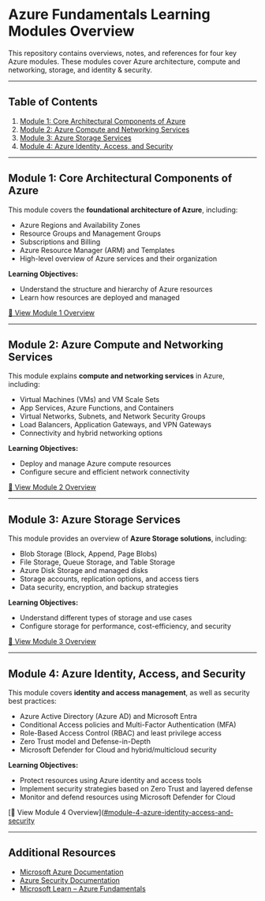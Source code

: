 
# Azure Fundamentals Learning Modules Overview

This repository contains overviews, notes, and references for four key Azure modules. These modules cover Azure architecture, compute and networking, storage, and identity & security.  

---

## Table of Contents

1. [Module 1: Core Architectural Components of Azure](https://github.com/malaikatariq/MLSA-UET-Internship/blob/main/Cloud-Computing/Week-02/Az-Fundamental-Learn-Path/module-01.md)  
2. [Module 2: Azure Compute and Networking Services](https://github.com/malaikatariq/MLSA-UET-Internship/blob/main/Cloud-Computing/Week-02/Az-Fundamental-Learn-Path/module-02.md)  
3. [Module 3: Azure Storage Services](https://github.com/malaikatariq/MLSA-UET-Internship/blob/main/Cloud-Computing/Week-02/Az-Fundamental-Learn-Path/module-03.md)  
4. [Module 4: Azure Identity, Access, and Security](https://github.com/malaikatariq/MLSA-UET-Internship/blob/main/Cloud-Computing/Week-02/Az-Fundamental-Learn-Path/module-04.md)  

---

## Module 1: Core Architectural Components of Azure

This module covers the **foundational architecture of Azure**, including:  

- Azure Regions and Availability Zones  
- Resource Groups and Management Groups  
- Subscriptions and Billing  
- Azure Resource Manager (ARM) and Templates  
- High-level overview of Azure services and their organization  

**Learning Objectives:**  
- Understand the structure and hierarchy of Azure resources  
- Learn how resources are deployed and managed  

[📄 View Module 1 Overview](https://github.com/malaikatariq/MLSA-UET-Internship/blob/main/Cloud-Computing/Week-02/Az-Fundamental-Learn-Path/module-01.md)  

---

## Module 2: Azure Compute and Networking Services

This module explains **compute and networking services** in Azure, including:  

- Virtual Machines (VMs) and VM Scale Sets  
- App Services, Azure Functions, and Containers  
- Virtual Networks, Subnets, and Network Security Groups  
- Load Balancers, Application Gateways, and VPN Gateways  
- Connectivity and hybrid networking options  

**Learning Objectives:**  
- Deploy and manage Azure compute resources  
- Configure secure and efficient network connectivity  

[📄 View Module 2 Overview]([#module-2-azure-compute-and-networking-services](https://github.com/malaikatariq/MLSA-UET-Internship/blob/main/Cloud-Computing/Week-02/Az-Fundamental-Learn-Path/module-02.md))  

---

## Module 3: Azure Storage Services

This module provides an overview of **Azure Storage solutions**, including:  

- Blob Storage (Block, Append, Page Blobs)  
- File Storage, Queue Storage, and Table Storage  
- Azure Disk Storage and managed disks  
- Storage accounts, replication options, and access tiers  
- Data security, encryption, and backup strategies  

**Learning Objectives:**  
- Understand different types of storage and use cases  
- Configure storage for performance, cost-efficiency, and security  

[📄 View Module 3 Overview]([#module-3-azure-storage-services](https://github.com/malaikatariq/MLSA-UET-Internship/blob/main/Cloud-Computing/Week-02/Az-Fundamental-Learn-Path/module-03.md))  

---

## Module 4: Azure Identity, Access, and Security

This module covers **identity and access management**, as well as security best practices:  

- Azure Active Directory (Azure AD) and Microsoft Entra  
- Conditional Access policies and Multi-Factor Authentication (MFA)  
- Role-Based Access Control (RBAC) and least privilege access  
- Zero Trust model and Defense-in-Depth  
- Microsoft Defender for Cloud and hybrid/multicloud security  

**Learning Objectives:**  
- Protect resources using Azure identity and access tools  
- Implement security strategies based on Zero Trust and layered defense  
- Monitor and defend resources using Microsoft Defender for Cloud  

[📄 View Module 4 Overview]([#module-4-azure-identity-access-and-security](https://github.com/malaikatariq/MLSA-UET-Internship/blob/main/Cloud-Computing/Week-02/Az-Fundamental-Learn-Path/module-04.md)  

---

## Additional Resources

- [Microsoft Azure Documentation](https://learn.microsoft.com/en-us/azure/)  
- [Azure Security Documentation](https://learn.microsoft.com/en-us/azure/security/)  
- [Microsoft Learn – Azure Fundamentals](https://learn.microsoft.com/en-us/training/paths/azure-fundamentals/)  

